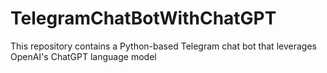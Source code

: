 # TelegramChatBotWithChatGPT
This repository contains a Python-based Telegram chat bot that leverages OpenAI's ChatGPT language model

